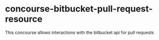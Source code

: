# concourse-bitbucket-pull-request-resource
This concourse allows interactions with the bitbucket api for pull requests
